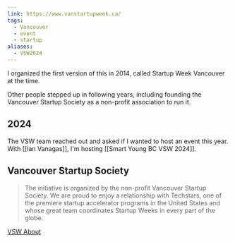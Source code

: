 ```yaml
---
link: https://www.vanstartupweek.ca/
tags:
  - Vancouver
  - event
  - startup
aliases:
  - VSW2024
---
```

I organized the first version of this in 2014, called Startup Week Vancouver at the time.

Other people stepped up in following years, including founding the Vancouver Startup Society as a non-profit association to run it.
## 2024

The VSW team reached out and asked if I wanted to host an event this year. With [[Ian Vanagas]], I'm hosting [[Smart Young BC VSW 2024]].

## Vancouver Startup Society

> The initiative is organized by the non-profit Vancouver Startup Society. We are proud to enjoy a relationship with Techstars, one of the premiere startup accelerator programs in the United States and whose great team coordinates Startup Weeks in every part of the globe.

[VSW About](https://www.vanstartupweek.ca/about/)

